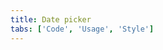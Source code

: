 ```yaml
---
title: Date picker
tabs: ['Code', 'Usage', 'Style']
---
```



<component
    name="Simple date picker"
    component="date-picker"
    variation="date-picker"
    experimental="true"
    hasReactVersion="true"
    >
</component>
<component
    name="Single date picker"
    component="date-picker"
    variation="date-picker--single"
    experimental="true"
    hasReactVersion="true"
    >
</component>
<component
    name="Range date picker"
    component="date-picker"
    variation="date-picker--range"
    experimental="true"
    hasReactVersion="true"
    >
</component>
<component
    name="Time picker"
    component="time-picker"
    variation="time-picker"
    experimental="true"
    hasReactVersion="true"
    >
</component>
<component-docs component="date-picker" experimental="true"></component-docs>
